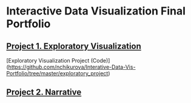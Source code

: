# Interactive Data Visualization Final Portfolio

## [Project 1. Exploratory Visualization](https://github.com/nchikurova/Interactive-Data-Vis-Portfolio/blob/master/README.md)

[Exploratory Visualization Project (Code)] (https://github.com/nchikurova/Interative-Data-Vis-Portfolio/tree/master/exploratory_project)

## [Project 2. Narrative](https://github.com/nchikurova/Interative-Data-Vis-Portfolio/tree/master/project_2)
